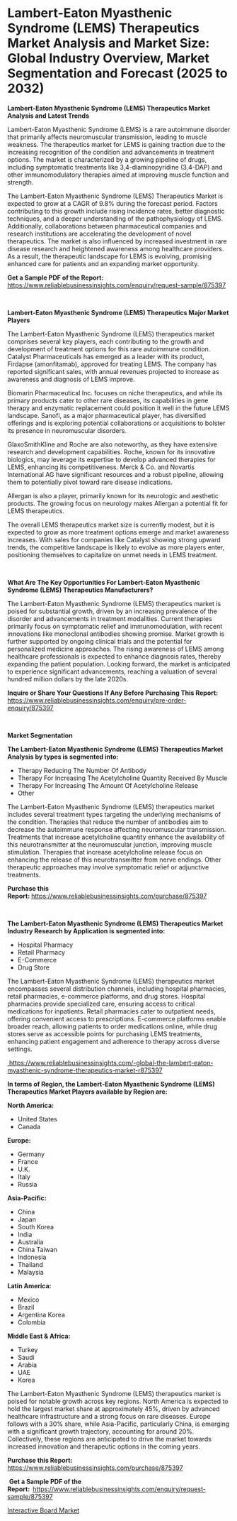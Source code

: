 <p><h1>Lambert-Eaton Myasthenic Syndrome (LEMS) Therapeutics Market Analysis and Market Size: Global Industry Overview, Market Segmentation and Forecast (2025 to 2032)</h1></p><p><strong>Lambert-Eaton Myasthenic Syndrome (LEMS) Therapeutics Market Analysis and Latest Trends</strong></p>
<p><p>Lambert-Eaton Myasthenic Syndrome (LEMS) is a rare autoimmune disorder that primarily affects neuromuscular transmission, leading to muscle weakness. The therapeutics market for LEMS is gaining traction due to the increasing recognition of the condition and advancements in treatment options. The market is characterized by a growing pipeline of drugs, including symptomatic treatments like 3,4-diaminopyridine (3,4-DAP) and other immunomodulatory therapies aimed at improving muscle function and strength.</p><p>The Lambert-Eaton Myasthenic Syndrome (LEMS) Therapeutics Market is expected to grow at a CAGR of 9.8% during the forecast period. Factors contributing to this growth include rising incidence rates, better diagnostic techniques, and a deeper understanding of the pathophysiology of LEMS. Additionally, collaborations between pharmaceutical companies and research institutions are accelerating the development of novel therapeutics. The market is also influenced by increased investment in rare disease research and heightened awareness among healthcare providers. As a result, the therapeutic landscape for LEMS is evolving, promising enhanced care for patients and an expanding market opportunity.</p></p>
<p><strong>Get a Sample PDF of the Report:&nbsp;</strong> <a href="https://www.reliablebusinessinsights.com/enquiry/request-sample/875397?utm_campaign=3113&utm_medium=2&utm_source=Github&utm_content=ia&utm_term=21032025&utm_id=lambert-eaton-myasthenic-syndrome-lems-therapeutics">https://www.reliablebusinessinsights.com/enquiry/request-sample/875397</a></p>
<p>&nbsp;</p>
<p><strong>Lambert-Eaton Myasthenic Syndrome (LEMS) Therapeutics Major Market Players</strong></p>
<p><p>The Lambert-Eaton Myasthenic Syndrome (LEMS) therapeutics market comprises several key players, each contributing to the growth and development of treatment options for this rare autoimmune condition. Catalyst Pharmaceuticals has emerged as a leader with its product, Firdapse (amonfitamab), approved for treating LEMS. The company has reported significant sales, with annual revenues projected to increase as awareness and diagnosis of LEMS improve.</p><p>Biomarin Pharmaceutical Inc. focuses on niche therapeutics, and while its primary products cater to other rare diseases, its capabilities in gene therapy and enzymatic replacement could position it well in the future LEMS landscape. Sanofi, as a major pharmaceutical player, has diversified offerings and is exploring potential collaborations or acquisitions to bolster its presence in neuromuscular disorders.</p><p>GlaxoSmithKline and Roche are also noteworthy, as they have extensive research and development capabilities. Roche, known for its innovative biologics, may leverage its expertise to develop advanced therapies for LEMS, enhancing its competitiveness. Merck & Co. and Novartis International AG have significant resources and a robust pipeline, allowing them to potentially pivot toward rare disease indications.</p><p>Allergan is also a player, primarily known for its neurologic and aesthetic products. The growing focus on neurology makes Allergan a potential fit for LEMS therapeutics.</p><p>The overall LEMS therapeutics market size is currently modest, but it is expected to grow as more treatment options emerge and market awareness increases. With sales for companies like Catalyst showing strong upward trends, the competitive landscape is likely to evolve as more players enter, positioning themselves to capitalize on unmet needs in LEMS treatment.</p></p>
<p>&nbsp;</p>
<p><strong>What Are The Key Opportunities For Lambert-Eaton Myasthenic Syndrome (LEMS) Therapeutics Manufacturers?</strong></p>
<p><p>The Lambert-Eaton Myasthenic Syndrome (LEMS) therapeutics market is poised for substantial growth, driven by an increasing prevalence of the disorder and advancements in treatment modalities. Current therapies primarily focus on symptomatic relief and immunomodulation, with recent innovations like monoclonal antibodies showing promise. Market growth is further supported by ongoing clinical trials and the potential for personalized medicine approaches. The rising awareness of LEMS among healthcare professionals is expected to enhance diagnosis rates, thereby expanding the patient population. Looking forward, the market is anticipated to experience significant advancements, reaching a valuation of several hundred million dollars by the late 2020s.</p></p>
<p><strong>Inquire or Share Your Questions If Any Before Purchasing This Report:</strong> <a href="https://www.reliablebusinessinsights.com/enquiry/pre-order-enquiry/875397?utm_campaign=3113&utm_medium=2&utm_source=Github&utm_content=ia&utm_term=21032025&utm_id=lambert-eaton-myasthenic-syndrome-lems-therapeutics">https://www.reliablebusinessinsights.com/enquiry/pre-order-enquiry/875397</a></p>
<p>&nbsp;</p>
<p><strong>Market Segmentation</strong></p>
<p><strong>The Lambert-Eaton Myasthenic Syndrome (LEMS) Therapeutics Market Analysis by types is segmented into:</strong></p>
<p><ul><li>Therapy Reducing The Number Of Antibody</li><li>Therapy For Increasing The Acetylcholine Quantity Received By Muscle</li><li>Therapy For Increasing The Amount Of Acetylcholine Release</li><li>Other</li></ul></p>
<p><p>The Lambert-Eaton Myasthenic Syndrome (LEMS) therapeutics market includes several treatment types targeting the underlying mechanisms of the condition. Therapies that reduce the number of antibodies aim to decrease the autoimmune response affecting neuromuscular transmission. Treatments that increase acetylcholine quantity enhance the availability of this neurotransmitter at the neuromuscular junction, improving muscle stimulation. Therapies that increase acetylcholine release focus on enhancing the release of this neurotransmitter from nerve endings. Other therapeutic approaches may involve symptomatic relief or adjunctive treatments.</p></p>
<p><strong>Purchase this Report:&nbsp;</strong><a href="https://www.reliablebusinessinsights.com/purchase/875397?utm_campaign=3113&utm_medium=2&utm_source=Github&utm_content=ia&utm_term=21032025&utm_id=lambert-eaton-myasthenic-syndrome-lems-therapeutics">https://www.reliablebusinessinsights.com/purchase/875397</a></p>
<p>&nbsp;</p>
<p><strong>The Lambert-Eaton Myasthenic Syndrome (LEMS) Therapeutics Market Industry Research by Application is segmented into:</strong></p>
<p><ul><li>Hospital Pharmacy</li><li>Retail Pharmacy</li><li>E-Commerce</li><li>Drug Store</li></ul></p>
<p><p>The Lambert-Eaton Myasthenic Syndrome (LEMS) therapeutics market encompasses several distribution channels, including hospital pharmacies, retail pharmacies, e-commerce platforms, and drug stores. Hospital pharmacies provide specialized care, ensuring access to critical medications for inpatients. Retail pharmacies cater to outpatient needs, offering convenient access to prescriptions. E-commerce platforms enable broader reach, allowing patients to order medications online, while drug stores serve as accessible points for purchasing LEMS treatments, enhancing patient engagement and adherence to therapy across diverse settings.</p></p>
<p><a href="https://www.reliablebusinessinsights.com/-global-the-lambert-eaton-myasthenic-syndrome-therapeutics-market-r875397?utm_campaign=3113&utm_medium=2&utm_source=Github&utm_content=ia&utm_term=21032025&utm_id=lambert-eaton-myasthenic-syndrome-lems-therapeutics">&nbsp;https://www.reliablebusinessinsights.com/-global-the-lambert-eaton-myasthenic-syndrome-therapeutics-market-r875397</a></p>
<p><strong>In terms of Region, the Lambert-Eaton Myasthenic Syndrome (LEMS) Therapeutics Market Players available by Region are:</strong></p>
<p>
    <p> <strong> North America: </strong>
        <ul>
            <li>United States</li>
            <li>Canada</li>
        </ul>
        </p> 
    <p> <strong> Europe: </strong>
        <ul>
            <li>Germany</li>
            <li>France</li>
            <li>U.K.</li>
            <li>Italy</li>
            <li>Russia</li>
        </ul>
        </p> 
    <p> <strong> Asia-Pacific: </strong>
        <ul>
            <li>China</li>
            <li>Japan</li>
            <li>South Korea</li>
            <li>India</li>
            <li>Australia</li>
            <li>China Taiwan</li>
            <li>Indonesia</li>
            <li>Thailand</li>
            <li>Malaysia</li>
        </ul>
        </p> 
    <p> <strong> Latin America: </strong>
        <ul>
            <li>Mexico</li>
            <li>Brazil</li>
            <li>Argentina Korea</li>
            <li>Colombia</li>
        </ul>
        </p> 
    <p> <strong> Middle East & Africa: </strong>
        <ul>
            <li>Turkey</li>
            <li>Saudi</li>
            <li>Arabia</li>
            <li>UAE</li>
            <li>Korea</li>
        </ul>
    </p>
    </p>
<p><p>The Lambert-Eaton Myasthenic Syndrome (LEMS) therapeutics market is poised for notable growth across key regions. North America is expected to hold the largest market share at approximately 45%, driven by advanced healthcare infrastructure and a strong focus on rare diseases. Europe follows with a 30% share, while Asia-Pacific, particularly China, is emerging with a significant growth trajectory, accounting for around 20%. Collectively, these regions are anticipated to drive the market towards increased innovation and therapeutic options in the coming years.</p></p>
<p><strong>Purchase this Report: </strong><a href="https://www.reliablebusinessinsights.com/purchase/875397?utm_campaign=3113&utm_medium=2&utm_source=Github&utm_content=ia&utm_term=21032025&utm_id=lambert-eaton-myasthenic-syndrome-lems-therapeutics">https://www.reliablebusinessinsights.com/purchase/875397</a></p>
<p>&nbsp;<strong>Get a Sample PDF of the Report:&nbsp;&nbsp;</strong><a href="https://www.reliablebusinessinsights.com/enquiry/request-sample/875397?utm_campaign=3113&utm_medium=2&utm_source=Github&utm_content=ia&utm_term=21032025&utm_id=lambert-eaton-myasthenic-syndrome-lems-therapeutics">https://www.reliablebusinessinsights.com/enquiry/request-sample/875397</a></p>
<p><strong></strong></p>
<p><p><a href="https://github.com/donkalucine10/Market-Research-Report-List-1/blob/main/interactive-board-market.md?utm_campaign=3113&utm_medium=2&utm_source=Github&utm_content=ia&utm_term=21032025&utm_id=lambert-eaton-myasthenic-syndrome-lems-therapeutics">Interactive Board Market</a></p></p>